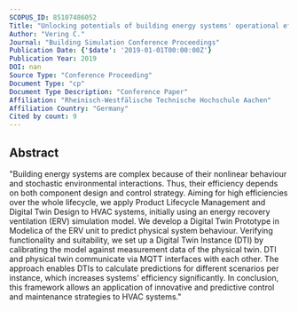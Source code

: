 ```yaml
---
SCOPUS_ID: 85107486052
Title: "Unlocking potentials of building energy systems' operational efficiency: Application of digital twin design for HVAC systems"
Author: "Vering C."
Journal: "Building Simulation Conference Proceedings"
Publication Date: {'$date': '2019-01-01T00:00:00Z'}
Publication Year: 2019
DOI: nan
Source Type: "Conference Proceeding"
Document Type: "cp"
Document Type Description: "Conference Paper"
Affiliation: "Rheinisch-Westfälische Technische Hochschule Aachen"
Affiliation Country: "Germany"
Cited by count: 9
---
```


## Abstract
"Building energy systems are complex because of their nonlinear behaviour and stochastic environmental interactions. Thus, their efficiency depends on both component design and control strategy. Aiming for high efficiencies over the whole lifecycle, we apply Product Lifecycle Management and Digital Twin Design to HVAC systems, initially using an energy recovery ventilation (ERV) simulation model. We develop a Digital Twin Prototype in Modelica of the ERV unit to predict physical system behaviour. Verifying functionality and suitability, we set up a Digital Twin Instance (DTI) by calibrating the model against measurement data of the physical twin. DTI and physical twin communicate via MQTT interfaces with each other. The approach enables DTIs to calculate predictions for different scenarios per instance, which increases systems' efficiency significantly. In conclusion, this framework allows an application of innovative and predictive control and maintenance strategies to HVAC systems."
